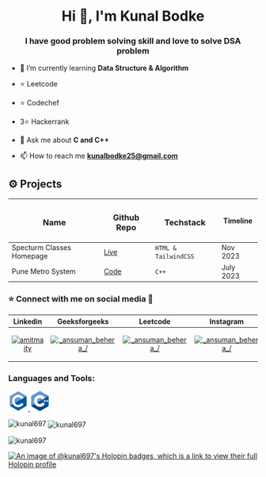  <h1 align="center">Hi 👋, I'm Kunal Bodke</h1>
<h3 align="center">I have good problem solving skill and love to solve DSA problem</h3>


 
  
- 🌱 I’m currently learning **Data Structure & Algorithm**
- ⭐ Leetcode
- ⭐ Codechef
- 3⭐ Hackerrank
- 💬 Ask me about **C and C++**

- 📫 How to reach me **kunalbodke25@gmail.com**


<h2>⚙️ Projects  </h2>

| <h3>Name</h3> | <h3>Github Repo</h3> | <h3>Techstack</h3> | Timeline|
|-----------|-----------|-----------|---------|
| Specturm Classes Homepage |  [Live](https://specturmclasses.netlify.app/) | ```HTML & TailwindCSS``` | Nov 2023|
| Pune Metro System| [Code](https://github.com/kunal697/metrobooking) | ```C++``` | July 2023 |
 
<h3 align="left">⭐ Connect with me on social media 📲 </h3>
 

| Linkedin | Geeksforgeeks | Leetcode | Instagram  | Codechef | Hackerrank| Codeforce| 
|-----------|-----------|-----------|-----------|-----------|-----------|-----------|
| <p align="center"><a href="https://www.linkedin.com/in/kunal-bodke-b29663252" target="blank"><img align="center" src="https://raw.githubusercontent.com/rahuldkjain/github-profile-readme-generator/master/src/images/icons/Social/linked-in-alt.svg" alt="amitmaity" height="30" width="40" /></a></p> | <p align="center"> <a href="https://auth.geeksforgeeks.org/user/kunal697/" target="blank"><img align="center" src="https://raw.githubusercontent.com/rahuldkjain/github-profile-readme-generator/master/src/images/icons/Social/geeks-for-geeks.svg" alt="_ansuman_behera_/" height="30" width="40" /></a> </p> | <p align="center"><a href="https://leetcode.com//" target="blank"><img align="center" src="https://raw.githubusercontent.com/rahuldkjain/github-profile-readme-generator/master/src/images/icons/Social/leet-code.svg" alt="_ansuman_behera_/" height="30" width="40" /></a> </p> | <p align="center"><a href="https://instagram.com/kunal_bodke_697" target="blank"><img align="center" src="https://raw.githubusercontent.com/rahuldkjain/github-profile-readme-generator/master/src/images/icons/Social/instagram.svg" alt="_ansuman_behera_/" height="30" width="40" /></a></p> |<p align="center"> <a href="https://www.codechef.com/users/ashketchup538" target="blank"><img align="center" src="https://cdn.jsdelivr.net/npm/simple-icons@3.1.0/icons/codechef.svg" alt="_ansuman_behera_/" height="30" width="40" /></a> </p>|<p align="center"> <a href="https://www.hackerrank.com/kunal697" target="blank"><img align="center" src="https://raw.githubusercontent.com/rahuldkjain/github-profile-readme-generator/master/src/images/icons/Social/hackerrank.svg" alt="_ansuman_behera_/" height="30" width="40" /></a></p> |<p align="center"> <a href="https://codeforces.com/" target="blank"><img align="center" src="https://raw.githubusercontent.com/rahuldkjain/github-profile-readme-generator/master/src/images/icons/Social/codeforces.svg" alt="_ansuman_behera_/" height="30" width="40" /></a></p> |
   

<h3 align="left">Languages and Tools:</h3>
<p align="left"> <a href="https://www.cprogramming.com/" target="_blank" rel="noreferrer"> <img src="https://raw.githubusercontent.com/devicons/devicon/master/icons/c/c-original.svg" alt="c" width="40" height="40"/> </a> <a href="https://www.w3schools.com/cpp/" target="_blank" rel="noreferrer"> <img src="https://raw.githubusercontent.com/devicons/devicon/master/icons/cplusplus/cplusplus-original.svg" alt="cplusplus" width="40" height="40"/> </a> </p>

<p><img align="left" src="https://github-readme-stats.vercel.app/api/top-langs?username=kunal697&show_icons=true&locale=en&layout=compact" alt="kunal697" /></p>

<p>&nbsp;<img align="center" src="https://github-readme-stats.vercel.app/api?username=kunal697&show_icons=true&locale=en" alt="kunal697" /></p>

<p><img align="center" src="https://github-readme-streak-stats.herokuapp.com/?user=kunal697&" alt="kunal697" /></p>

 [![An image of @kunal697's Holopin badges, which is a link to view their full Holopin profile](https://holopin.me/kunal697)](https://holopin.io/@kunal697)

